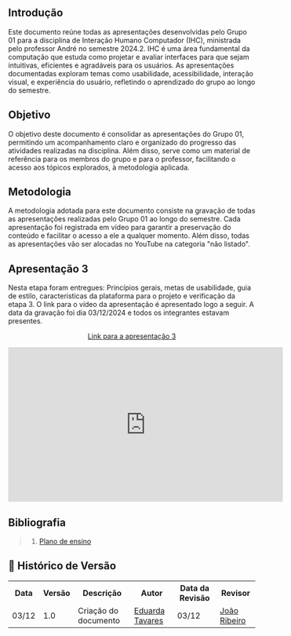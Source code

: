 ## Introdução
Este documento reúne todas as apresentações desenvolvidas pelo Grupo 01 para a disciplina de Interação Humano Computador (IHC), ministrada pelo professor André no semestre 2024.2. IHC é uma área fundamental da computação que estuda como projetar e avaliar interfaces para que sejam intuitivas, eficientes e agradáveis para os usuários. As apresentações documentadas exploram temas como usabilidade, acessibilidade, interação visual, e experiência do usuário, refletindo o aprendizado do grupo ao longo do semestre.

## Objetivo
O objetivo deste documento é consolidar as apresentações do Grupo 01, permitindo um acompanhamento claro e organizado do progresso das atividades realizadas na disciplina. Além disso, serve como um material de referência para os membros do grupo e para o professor, facilitando o acesso aos tópicos explorados, à metodologia aplicada.

## Metodologia
A metodologia adotada para este documento consiste na gravação de todas as apresentações realizadas pelo Grupo 01 ao longo do semestre. Cada apresentação foi registrada em vídeo para garantir a preservação do conteúdo e facilitar o acesso a ele a qualquer momento. Além disso, todas as apresentações vão ser alocadas no YouTube na categoria "não listado".

## Apresentação 3
Nesta etapa foram entregues: Princípios gerais, metas de usabilidade, guia de estilo, caracteristicas da plataforma para o projeto e verificação da etapa 3. O link para o vídeo da apresentação é apresentado logo a seguir. A data da gravação foi dia 03/12/2024 e todos os integrantes estavam presentes.

<p align="center"><a href="https://youtu.be/-0upcvtOWGQ">Link para a apresentação 3</a></p> 

<div align="center">
    <iframe width="560" height="315" src="https://www.youtube.com/embed/-0upcvtOWGQ" frameborder="0" allow="accelerometer; autoplay; clipboard-write; encrypted-media; gyroscope; picture-in-picture" allowfullscreen></iframe>
</div>

## Bibliografia
 > 1. [Plano de ensino](https://aprender3.unb.br/pluginfile.php/2972625/mod_resource/content/58/Plano_de_Ensino%20FIHC%20022024%20Turma%2001%20v2.pdf)

## :round_pushpin: Histórico de Versão 

<div align="center">
    <table>
        <tr>
            <th>Data</th>
            <th>Versão</th>
            <th>Descrição</th>
            <th>Autor</th>
            <th>Data da Revisão</th>
            <th>Revisor</th>
        </tr>
        <tr>
            <td>03/12</td>
            <td>1.0</td>
            <td>Criação do documento</td>
            <td><a href="https://github.com/erteduarda">Eduarda Tavares</a></td>
            <td>03/12</td>
            <td><a href="https://github.com/Joa0V">João Ribeiro</a></td>
        </tr>
    </table>
</div>